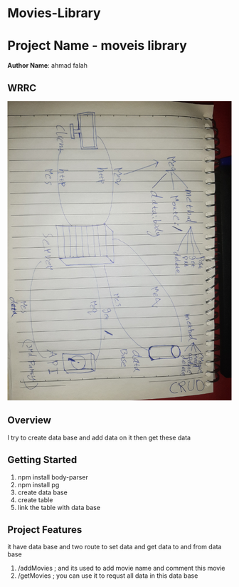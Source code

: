 # Movies-Library
# Project Name -  moveis library

**Author Name**: ahmad falah

## WRRC
![Alt text](%D9%A2%D9%A0%D9%A2%D9%A3%D9%A0%D9%A3%D9%A2%D9%A5_%D9%A1%D9%A5%D9%A0%D9%A1%D9%A3%D9%A9.jpg)

## Overview
I try to create data base and add data on it then get these data
## Getting Started
1. npm install body-parser
2. npm install pg
3. create data base
4. create table 
5. link the table with data base

## Project Features
it have data base and two route to set data and get data to and from data base 
1. /addMovies ; and its used to add movie name and comment this movie
2. /getMovies ; you can use it to requst all data in this data base 